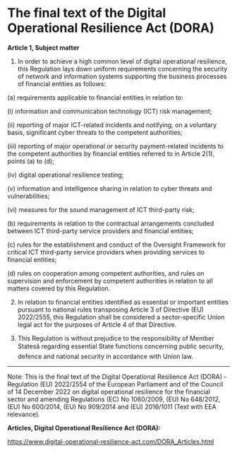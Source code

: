 



# The final text of the Digital Operational Resilience Act (DORA)


  

**Article 1, Subject matter**


  

1. In order to achieve a high common level of digital operational resilience, this Regulation lays down uniform requirements concerning the security of network and information systems supporting the business processes of financial entities as follows:


  

(a) requirements applicable to financial entities in relation to:


(i) information and communication technology (ICT) risk management;


(ii) reporting of major ICT-related incidents and notifying, on a voluntary basis, significant cyber threats to the competent authorities;


(iii) reporting of major operational or security payment-related incidents to the competent authorities by financial entities referred to in Article 2(1), points (a) to (d);


(iv) digital operational resilience testing;


(v) information and intelligence sharing in relation to cyber threats and vulnerabilities;


(vi) measures for the sound management of ICT third-party risk;


  

(b) requirements in relation to the contractual arrangements concluded between ICT third-party service providers and financial entities;


  

(c) rules for the establishment and conduct of the Oversight Framework for critical ICT third-party service providers when providing services to financial entities;


  

(d) rules on cooperation among competent authorities, and rules on supervision and enforcement by competent authorities in relation to all matters covered by this Regulation.


  

2. In relation to financial entities identified as essential or important entities pursuant to national rules transposing Article 3 of Directive (EU) 2022/2555, this Regulation shall be considered a sector-specific Union legal act for the purposes of Article 4 of that Directive.


  

3. This Regulation is without prejudice to the responsibility of Member Statesâ regarding essential State functions concerning public security, defence and national security in accordance with Union law.


  



---


 Note: This is the final text of the Digital Operational Resilience Act (DORA) - Regulation (EU) 2022/2554 of the European Parliament and of the Council of 14 December 2022 on digital operational resilience for the financial sector and amending Regulations (EC) No 1060/2009, (EU) No 648/2012, (EU) No 600/2014, (EU) No 909/2014 and (EU) 2016/1011 (Text with EEA relevance).


  

 **Articles, Digital Operational Resilience Act (DORA):** 


<https://www.digital-operational-resilience-act.com/DORA_Articles.html>





